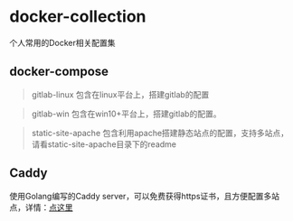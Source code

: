 # docker-collection
个人常用的Docker相关配置集

## docker-compose
>gitlab-linux
>包含在linux平台上，搭建gitlab的配置

>gitlab-win
>包含在win10+平台上，搭建gitlab的配置。

>static-site-apache
>包含利用apache搭建静态站点的配置，支持多站点，请看static-site-apache目录下的readme

## Caddy
使用Golang编写的Caddy server，可以免费获得https证书，且方便配置多站点，详情：[点这里](caddy/README.md)